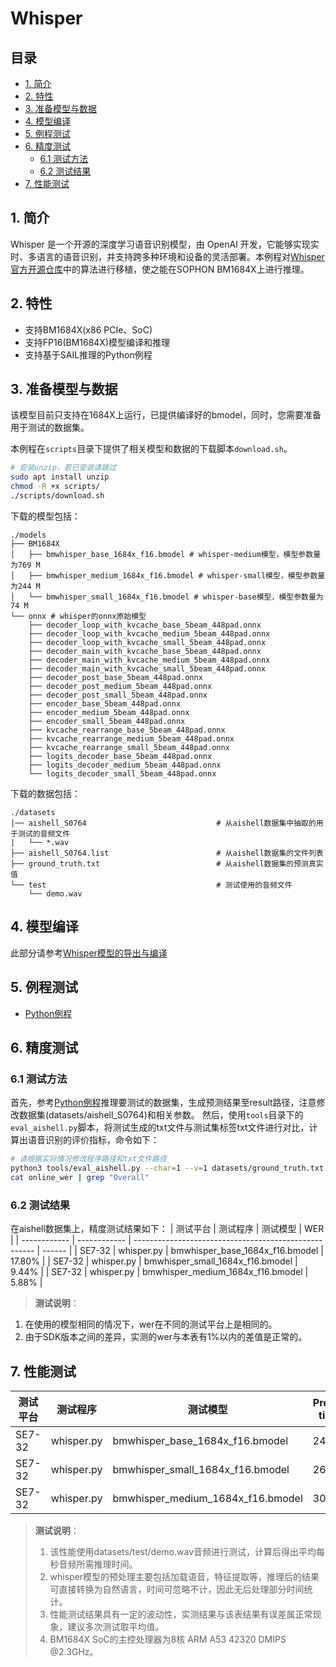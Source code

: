 # Whisper <!-- omit in toc -->

## 目录 <!-- omit in toc -->
- [1. 简介](#1-简介)
- [2. 特性](#2-特性)
- [3. 准备模型与数据](#3-准备模型与数据)
- [4. 模型编译](#4-模型编译)
- [5. 例程测试](#5-例程测试)
- [6. 精度测试](#6-精度测试)
  - [6.1 测试方法](#61-测试方法)
  - [6.2 测试结果](#62-测试结果)
- [7. 性能测试](#7-性能测试)

## 1. 简介
Whisper 是一个开源的深度学习语音识别模型，由 OpenAI 开发，它能够实现实时、多语言的语音识别，并支持跨多种环境和设备的灵活部署。本例程对[Whisper官方开源仓库](https://github.com/openai/whisper)中的算法进行移植，使之能在SOPHON BM1684X上进行推理。

## 2. 特性
* 支持BM1684X(x86 PCIe、SoC)
* 支持FP16(BM1684X)模型编译和推理
* 支持基于SAIL推理的Python例程

## 3. 准备模型与数据
该模型目前只支持在1684X上运行，已提供编译好的bmodel，​同时，您需要准备用于测试的数据集。

​本例程在`scripts`目录下提供了相关模型和数据的下载脚本`download.sh`。

```bash
# 安装unzip，若已安装请跳过
sudo apt install unzip
chmod -R +x scripts/
./scripts/download.sh
```

下载的模型包括：
```
./models
├── BM1684X
│   ├── bmwhisper_base_1684x_f16.bmodel # whisper-medium模型，模型参数量为769 M
│   ├── bmwhisper_medium_1684x_f16.bmodel # whisper-small模型，模型参数量为244 M
│   └── bmwhisper_small_1684x_f16.bmodel # whisper-base模型，模型参数量为74 M
└── onnx # whisper的onnx原始模型
    ├── decoder_loop_with_kvcache_base_5beam_448pad.onnx
    ├── decoder_loop_with_kvcache_medium_5beam_448pad.onnx
    ├── decoder_loop_with_kvcache_small_5beam_448pad.onnx
    ├── decoder_main_with_kvcache_base_5beam_448pad.onnx
    ├── decoder_main_with_kvcache_medium_5beam_448pad.onnx
    ├── decoder_main_with_kvcache_small_5beam_448pad.onnx
    ├── decoder_post_base_5beam_448pad.onnx
    ├── decoder_post_medium_5beam_448pad.onnx
    ├── decoder_post_small_5beam_448pad.onnx
    ├── encoder_base_5beam_448pad.onnx
    ├── encoder_medium_5beam_448pad.onnx
    ├── encoder_small_5beam_448pad.onnx
    ├── kvcache_rearrange_base_5beam_448pad.onnx
    ├── kvcache_rearrange_medium_5beam_448pad.onnx
    ├── kvcache_rearrange_small_5beam_448pad.onnx
    ├── logits_decoder_base_5beam_448pad.onnx
    ├── logits_decoder_medium_5beam_448pad.onnx
    └── logits_decoder_small_5beam_448pad.onnx
```

下载的数据包括：
```
./datasets
|── aishell_S0764                             # 从aishell数据集中抽取的用于测试的音频文件
|   └── *.wav
├── aishell_S0764.list                        # 从aishell数据集的文件列表
├── ground_truth.txt                          # 从aishell数据集的预测真实值
└── test                                      # 测试使用的音频文件
    └── demo.wav
```
## 4. 模型编译
此部分请参考[Whisper模型的导出与编译](./docs/ChatGLM3_Export_Guide.md)

## 5. 例程测试

- [Python例程](./python/README.md)

## 6. 精度测试
### 6.1 测试方法
首先，参考[Python例程](python/README.md#22-测试图片)推理要测试的数据集，生成预测结果至result路径，注意修改数据集(datasets/aishell_S0764)和相关参数。
然后，使用`tools`目录下的`eval_aishell.py`脚本，将测试生成的txt文件与测试集标签txt文件进行对比，计算出语音识别的评价指标，命令如下：
```bash
# 请根据实际情况修改程序路径和txt文件路径
python3 tools/eval_aishell.py --char=1 --v=1 datasets/ground_truth.txt python/result  > online_wer
cat online_wer | grep "Overall"
```

### 6.2 测试结果
在aishell数据集上，精度测试结果如下：
|   测试平台    |    测试程序   |              测试模型                                 | WER    |
| ------------ | ------------ | ----------------------------------------------------- | ------ |
|   SE7-32     | whisper.py   | bmwhisper_base_1684x_f16.bmodel                       | 17.80% |
|   SE7-32     | whisper.py   | bmwhisper_small_1684x_f16.bmodel                      | 9.44%  |
|   SE7-32     | whisper.py   | bmwhisper_medium_1684x_f16.bmodel                     | 5.88%  |

> **测试说明**：
1. 在使用的模型相同的情况下，wer在不同的测试平台上是相同的。
2. 由于SDK版本之间的差异，实测的wer与本表有1%以内的差值是正常的。

## 7. 性能测试
|    测试平台   |     测试程序      |           测试模型                  |  Preprocess time(ms) |    Inference time(ms)   |
| -----------  | ---------------- | -----------------------------------| --------------------- | ----------------------- |
|   SE7-32     | whisper.py       | bmwhisper_base_1684x_f16.bmodel    | 247.61                | 61.70                   |
|   SE7-32     | whisper.py       | bmwhisper_small_1684x_f16.bmodel   | 268.22                | 179.44                  |
|   SE7-32     | whisper.py       | bmwhisper_medium_1684x_f16.bmodel  | 300.66                | 451.54                  |

> **测试说明**：
> 1. 该性能使用datasets/test/demo.wav音频进行测试，计算后得出平均每秒音频所需推理时间。
> 2. whisper模型的预处理主要包括加载语音，特征提取等，推理后的结果可直接转换为自然语言，时间可忽略不计，因此无后处理部分时间统计。
> 3. 性能测试结果具有一定的波动性，实测结果与该表结果有误差属正常现象，建议多次测试取平均值。
> 4. BM1684X SoC的主控处理器为8核 ARM A53 42320 DMIPS @2.3GHz。